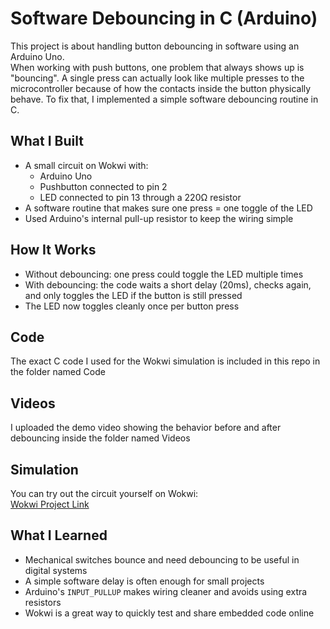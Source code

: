 # Software Debouncing in C (Arduino)

This project is about handling button debouncing in software using an Arduino Uno.  
When working with push buttons, one problem that always shows up is "bouncing". A single press can actually look like multiple presses to the microcontroller because of how the contacts inside the button physically behave. To fix that, I implemented a simple software debouncing routine in C.


## What I Built
- A small circuit on Wokwi with:
  - Arduino Uno
  - Pushbutton connected to pin 2
  - LED connected to pin 13 through a 220Ω resistor
- A software routine that makes sure one press = one toggle of the LED  
- Used Arduino's internal pull-up resistor to keep the wiring simple


## How It Works
- Without debouncing: one press could toggle the LED multiple times  
- With debouncing: the code waits a short delay (20ms), checks again, and only toggles the LED if the button is still pressed  
- The LED now toggles cleanly once per button press


## Code
The exact C code I used for the Wokwi simulation is included in this repo in the folder named Code



## Videos
I uploaded the demo video showing the behavior before and after debouncing inside the folder named Videos


## Simulation
You can try out the circuit yourself on Wokwi:  
[Wokwi Project Link](https://wokwi.com/projects/434539958514887681)

## What I Learned
- Mechanical switches bounce and need debouncing to be useful in digital systems  
- A simple software delay is often enough for small projects  
- Arduino's `INPUT_PULLUP` makes wiring cleaner and avoids using extra resistors  
- Wokwi is a great way to quickly test and share embedded code online  
